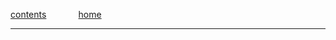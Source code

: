 [contents](./index.html) &nbsp; &nbsp; &nbsp;&nbsp; &nbsp; &nbsp;&nbsp; [home](../index.html)
<!--[home](index.html) &nbsp; &nbsp; [research](home/research.html) &nbsp; &nbsp; [teaching](home/teaching.html) &nbsp; &nbsp; [blog](blog/index.html) &nbsp; &nbsp;  [about](home/about.html)-->

* * *
